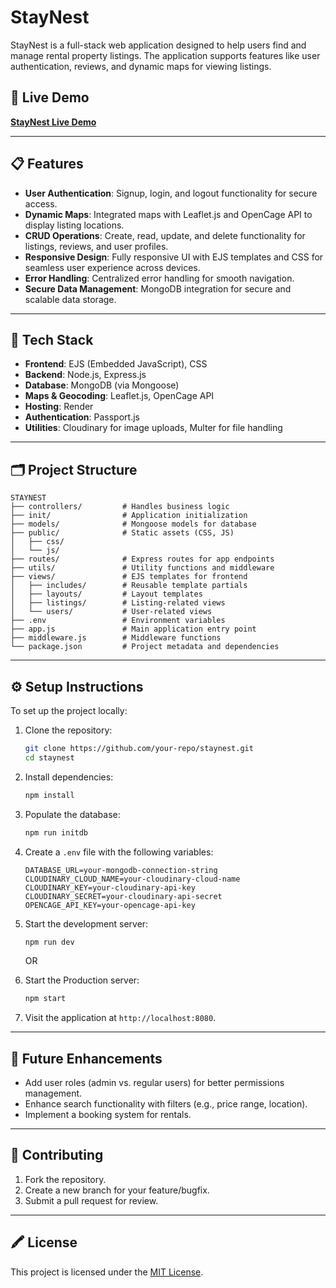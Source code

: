 # StayNest

StayNest is a full-stack web application designed to help users find and manage rental property listings. The application supports features like user authentication, reviews, and dynamic maps for viewing listings.

## 🚀 Live Demo

**[StayNest Live Demo](https://staynest-zdkf.onrender.com/)**

---

## 📋 Features

- **User Authentication**: Signup, login, and logout functionality for secure access.
- **Dynamic Maps**: Integrated maps with Leaflet.js and OpenCage API to display listing locations.
- **CRUD Operations**: Create, read, update, and delete functionality for listings, reviews, and user profiles.
- **Responsive Design**: Fully responsive UI with EJS templates and CSS for seamless user experience across devices.
- **Error Handling**: Centralized error handling for smooth navigation.
- **Secure Data Management**: MongoDB integration for secure and scalable data storage.

---

## 🔧 Tech Stack

- **Frontend**: EJS (Embedded JavaScript), CSS
- **Backend**: Node.js, Express.js
- **Database**: MongoDB (via Mongoose)
- **Maps & Geocoding**: Leaflet.js, OpenCage API
- **Hosting**: Render
- **Authentication**: Passport.js
- **Utilities**: Cloudinary for image uploads, Multer for file handling

---

## 🗂 Project Structure

```
STAYNEST
├── controllers/         # Handles business logic
├── init/                # Application initialization
├── models/              # Mongoose models for database
├── public/              # Static assets (CSS, JS)
│   ├── css/
│   └── js/
├── routes/              # Express routes for app endpoints
├── utils/               # Utility functions and middleware
├── views/               # EJS templates for frontend
│   ├── includes/        # Reusable template partials
│   ├── layouts/         # Layout templates
│   ├── listings/        # Listing-related views
│   └── users/           # User-related views
├── .env                 # Environment variables
├── app.js               # Main application entry point
├── middleware.js        # Middleware functions
└── package.json         # Project metadata and dependencies
```

---

## ⚙️ Setup Instructions

To set up the project locally:

1. Clone the repository:
   ```bash
   git clone https://github.com/your-repo/staynest.git
   cd staynest
   ```

2. Install dependencies:
   ```bash
   npm install
   ```

3. Populate the database:
     ```bash
     npm run initdb
     ```

4. Create a `.env` file with the following variables:
   ```
   DATABASE_URL=your-mongodb-connection-string
   CLOUDINARY_CLOUD_NAME=your-cloudinary-cloud-name
   CLOUDINARY_KEY=your-cloudinary-api-key
   CLOUDINARY_SECRET=your-cloudinary-api-secret
   OPENCAGE_API_KEY=your-opencage-api-key
   ```

5. Start the development server:
   ```bash
   npm run dev
   ```
   OR
   
6. Start the Production server:
   ```bash
   npm start
   ```

7. Visit the application at `http://localhost:8080`.

---

## 🌟 Future Enhancements

- Add user roles (admin vs. regular users) for better permissions management.
- Enhance search functionality with filters (e.g., price range, location).
- Implement a booking system for rentals.

---

## 🤝 Contributing

1. Fork the repository.
2. Create a new branch for your feature/bugfix.
3. Submit a pull request for review.

---

## 🖍️ License

This project is licensed under the [MIT License](https://github.com/GhostHunterr/StayNest/blob/main/LICENSE).


